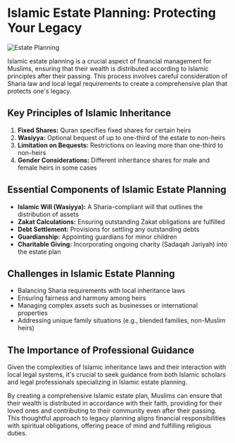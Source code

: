 # Islamic Estate Planning: Protecting Your Legacy

![Estate Planning](https://images.unsplash.com/photo-1450101499163-c8848c66ca85?ixlib=rb-4.0.3&ixid=M3wxMjA3fDB8MHxwaG90by1wYWdlfHx8fGVufDB8fHx8fA%3D%3D&auto=format&fit=crop&w=1200&q=80)

Islamic estate planning is a crucial aspect of financial management for Muslims, ensuring that their wealth is distributed according to Islamic principles after their passing. This process involves careful consideration of Sharia law and local legal requirements to create a comprehensive plan that protects one's legacy.

## Key Principles of Islamic Inheritance

1. **Fixed Shares:** Quran specifies fixed shares for certain heirs
2. **Wasiyya:** Optional bequest of up to one-third of the estate to non-heirs
3. **Limitation on Bequests:** Restrictions on leaving more than one-third to non-heirs
4. **Gender Considerations:** Different inheritance shares for male and female heirs in some cases

## Essential Components of Islamic Estate Planning

- **Islamic Will (Wasiyya):** A Sharia-compliant will that outlines the distribution of assets
- **Zakat Calculations:** Ensuring outstanding Zakat obligations are fulfilled
- **Debt Settlement:** Provisions for settling any outstanding debts
- **Guardianship:** Appointing guardians for minor children
- **Charitable Giving:** Incorporating ongoing charity (Sadaqah Jariyah) into the estate plan

## Challenges in Islamic Estate Planning

- Balancing Sharia requirements with local inheritance laws
- Ensuring fairness and harmony among heirs
- Managing complex assets such as businesses or international properties
- Addressing unique family situations (e.g., blended families, non-Muslim heirs)

## The Importance of Professional Guidance

Given the complexities of Islamic inheritance laws and their interaction with local legal systems, it's crucial to seek guidance from both Islamic scholars and legal professionals specializing in Islamic estate planning.

By creating a comprehensive Islamic estate plan, Muslims can ensure that their wealth is distributed in accordance with their faith, providing for their loved ones and contributing to their community even after their passing. This thoughtful approach to legacy planning aligns financial responsibilities with spiritual obligations, offering peace of mind and fulfilling religious duties.